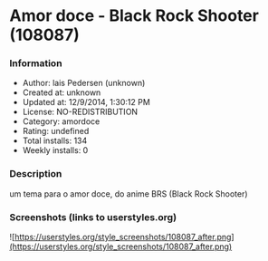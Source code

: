 # Amor doce - Black Rock Shooter (108087)

### Information
- Author: lais Pedersen (unknown)
- Created at: unknown
- Updated at: 12/9/2014, 1:30:12 PM
- License: NO-REDISTRIBUTION
- Category: amordoce
- Rating: undefined
- Total installs: 134
- Weekly installs: 0


### Description
um tema para o amor doce, do anime BRS (Black Rock Shooter)


### Screenshots (links to userstyles.org)
![https://userstyles.org/style_screenshots/108087_after.png](https://userstyles.org/style_screenshots/108087_after.png)


